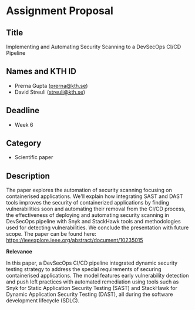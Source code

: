 # Assignment Proposal

## Title

Implementing and Automating Security Scanning to
a DevSecOps CI/CD Pipeline

## Names and KTH ID

  - Prerna Gupta (prerna@kth.se)
  - David Streuli (streuli@kth.se)

## Deadline

- Week 6

## Category

- Scientific paper

## Description

The paper explores the automation of security scanning focusing on containerised applications. We'll explain how integrating SAST and DAST tools improves the security of containerized applications by finding vulnerabilities soon and automating their removal from the CI/CD process, the effectiveness of deploying and automating security scanning in DevSecOps pipeline with Snyk and StackHawk tools and methodologies used for detecting vulnerabilities. We conclude the presentation with future scope. The paper can be found here: https://ieeexplore.ieee.org/abstract/document/10235015

**Relevance**

In this paper, a DevSecOps CI/CD pipeline integrated dynamic security testing strategy to address the special requirements of securing containerised applications. The model features early vulnerability detection and push left practices with automated remediation using tools such as Snyk for Static Application Security Testing (SAST) and StackHawk for Dynamic Application Security Testing (DAST), all during the software development lifecycle (SDLC).
